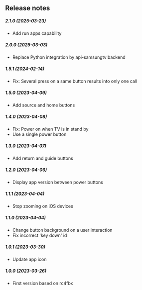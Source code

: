 Release notes
-------------
##### 2.1.0 (2025-03-23)
 * Add run apps capability

##### 2.0.0 (2025-03-03)
 * Replace Python integration by api-samsungtv backend

##### 1.5.1 (2024-02-14)
 * Fix: Several press on a same button results into only one call

##### 1.5.0 (2023-04-09)
 * Add source and home buttons

##### 1.4.0 (2023-04-08)
 * Fix: Power on when TV is in stand by
 * Use a single power button

##### 1.3.0 (2023-04-07)
 * Add return and guide buttons

##### 1.2.0 (2023-04-06)
 * Display app version between power buttons

##### 1.1.1 (2023-04-04)
 * Stop zooming on iOS devices

##### 1.1.0 (2023-04-04)
 * Change button background on a user interaction
 * Fix incorrect 'key down' id

##### 1.0.1 (2023-03-30)
* Update app icon

##### 1.0.0 (2023-03-26)
* First version based on rc4fbx
